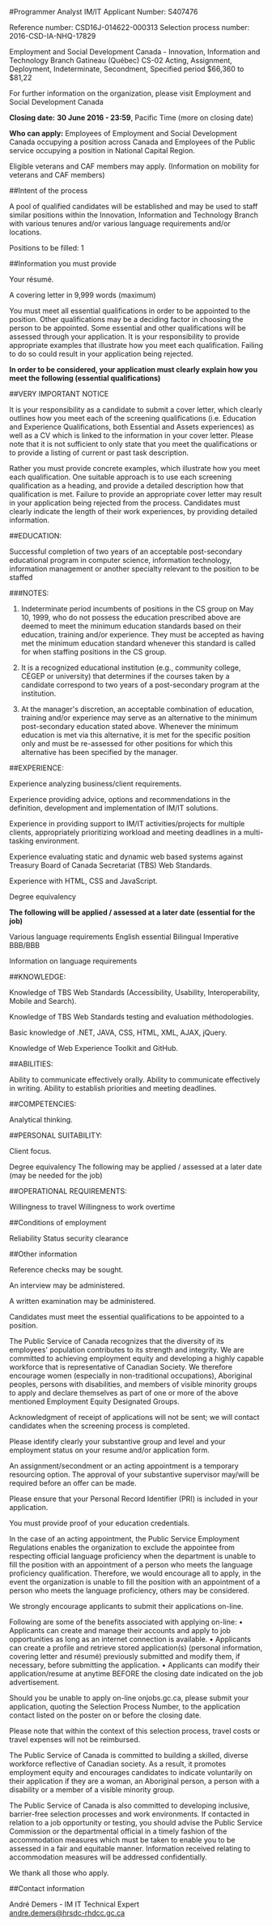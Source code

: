 #Programmer Analyst IM/IT 
Applicant Number: S407476

Reference number: CSD16J-014622-000313
Selection process number: 2016-CSD-IA-NHQ-17829

Employment and Social Development Canada - Innovation, Information and Technology Branch
Gatineau (Québec)
CS-02
Acting, Assignment, Deployment, Indeterminate, Secondment, Specified period
$66,360 to $81,22

For further information on the organization, please visit Employment and Social Development Canada

**Closing date:** **30 June 2016 - 23:59**, Pacific Time (more on closing date)

**Who can apply:** Employees of Employment and Social Development Canada occupying a position across Canada and Employees of the Public service occupying a position in National Capital Region.

Eligible veterans and CAF members may apply.  (Information on mobility for veterans and CAF members) 

##Intent of the process

A pool of qualified candidates will be established and may be used to staff similar positions within the Innovation, Information and Technology Branch with various tenures and/or various language requirements and/or locations.

Positions to be filled: 1

##Information you must provide

Your résumé.

A covering letter in 9,999 words (maximum)

You must meet all essential qualifications in order to be appointed to the position. Other qualifications may be a deciding factor in choosing the person to be appointed. Some essential and other qualifications will be assessed through your application. It is your responsibility to provide appropriate examples that illustrate how you meet each qualification. Failing to do so could result in your application being rejected.

**In order to be considered, your application must clearly explain how you meet the following (essential qualifications)**

##VERY IMPORTANT NOTICE

It is your responsibility as a candidate to submit a cover letter, which clearly outlines how you meet each of the screening qualifications (i.e. Education and Experience Qualifications, both Essential and Assets experiences) as well as a CV which is linked to the information in your cover letter. Please note that it is not sufficient to only state that you meet the qualifications or to provide a listing of current or past task description. 

Rather you must provide concrete examples, which illustrate how you meet each qualification. One suitable approach is to use each screening qualification as a heading, and provide a detailed description how that qualification is met. Failure to provide an appropriate cover letter may result in your application being rejected from the process. Candidates must clearly indicate the length of their work experiences, by providing detailed information.

##EDUCATION:

Successful completion of two years of an acceptable post-secondary educational program in computer science, information technology, information management or another specialty relevant to the position to be staffed

###NOTES:

1. Indeterminate period incumbents of positions in the CS group on May 10, 1999, who do not possess the education prescribed above are deemed to meet the minimum education standards based on their education, training and/or experience. They must be accepted as having met the minimum education standard whenever this standard is called for when staffing positions in the CS group.

2. It is a recognized educational institution (e.g., community college, CÉGEP or university) that determines if the courses taken by a candidate correspond to two years of a post-secondary program at the institution.

3. At the manager's discretion, an acceptable combination of education, training and/or experience may serve as an alternative to the minimum post-secondary education stated above. Whenever the minimum education is met via this alternative, it is met for the specific position only and must be re-assessed for other positions for which this alternative has been specified by the manager.

##EXPERIENCE:

Experience analyzing business/client requirements.

Experience providing advice, options and recommendations in the definition, development and implementation of IM/IT solutions.

Experience in providing support to IM/IT activities/projects for multiple clients, appropriately prioritizing workload and meeting deadlines in a multi-tasking environment.

Experience evaluating static and dynamic web based systems against Treasury Board of Canada Secretariat (TBS) Web Standards.

Experience with HTML, CSS and JavaScript.

Degree equivalency

**The following will be applied / assessed at a later date (essential for the job)**

Various language requirements
English essential
Bilingual Imperative BBB/BBB

Information on language requirements

##KNOWLEDGE:

Knowledge of TBS Web Standards (Accessibility, Usability, Interoperability, Mobile and Search).

Knowledge of TBS Web Standards testing and evaluation méthodologies.

Basic knowledge of .NET, JAVA, CSS, HTML, XML, AJAX, jQuery.

Knowledge of Web Experience Toolkit and GitHub.

##ABILITIES:

Ability to communicate effectively orally.
Ability to communicate effectively in writing.
Ability to establish priorities and meeting deadlines.

##COMPETENCIES:

Analytical thinking.

##PERSONAL SUITABILITY:

Client focus.

Degree equivalency
The following may be applied / assessed at a later date (may be needed for the job)

##OPERATIONAL REQUIREMENTS:

Willingness to travel
Willingness to work overtime

##Conditions of employment

Reliability Status security clearance

##Other information

Reference checks may be sought.

An interview may be administered.

A written examination may be administered.

Candidates must meet the essential qualifications to be appointed to a position.

The Public Service of Canada recognizes that the diversity of its employees' population contributes to its strength and integrity. We are committed to achieving employment equity and developing a highly capable workforce that is representative of Canadian Society. We therefore encourage women (especially in non-traditional occupations), Aboriginal peoples, persons with disabilities, and members of visible minority groups to apply and declare themselves as part of one or more of the above mentioned Employment Equity Designated Groups.

Acknowledgment of receipt of applications will not be sent; we will contact candidates when the screening process is completed.

Please identify clearly your substantive group and level and your employment status on your resume and/or application form.

An assignment/secondment or an acting appointment is a temporary resourcing option. The approval of your substantive supervisor may/will be required before an offer can be made.

Please ensure that your Personal Record Identifier (PRI) is included in your application.

You must provide proof of your education credentials.

In the case of an acting appointment, the Public Service Employment Regulations enables the organization to exclude the appointee from respecting official language proficiency when the department is unable to fill the position with an appointment of a person who meets the language proficiency qualification. Therefore, we would encourage all to apply, in the event the organization is unable to fill the position with an appointment of a person who meets the language proficiency, others may be considered.

We strongly encourage applicants to submit their applications on-line.

Following are some of the benefits associated with applying on-line:
• Applicants can create and manage their accounts and apply to job opportunities as long as an internet connection is available.
• Applicants can create a profile and retrieve stored application(s) (personal information, covering letter and résumé) previously submitted and modify them, if necessary, before submitting the application.
• Applicants can modify their application/resume at anytime BEFORE the closing date indicated on the job advertisement.

Should you be unable to apply on-line onjobs.gc.ca, please submit your application, quoting the Selection Process Number, to the application contact listed on the poster on or before the closing date.

Please note that within the context of this selection process, travel costs or travel expenses will not be reimbursed.

The Public Service of Canada is committed to building a skilled, diverse workforce reflective of Canadian society. As a result, it promotes employment equity and encourages candidates to indicate voluntarily on their application if they are a woman, an Aboriginal person, a person with a disability or a member of a visible minority group.

The Public Service of Canada is also committed to developing inclusive, barrier-free selection processes and work environments. If contacted in relation to a job opportunity or testing, you should advise the Public Service Commission or the departmental official in a timely fashion of the accommodation measures which must be taken to enable you to be assessed in a fair and equitable manner. Information received relating to accommodation measures will be addressed confidentially.

We thank all those who apply.

##Contact information

André Demers - IM IT Technical Expert   
andre.demers@hrsdc-rhdcc.gc.ca